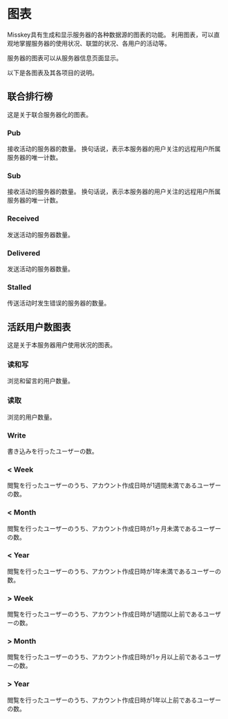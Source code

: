 # 图表

Misskey具有生成和显示服务器的各种数据源的图表的功能。
利用图表，可以直观地掌握服务器的使用状况、联盟的状况、各用户的活动等。

服务器的图表可以从服务器信息页面显示。

以下是各图表及其各项目的说明。

## 联合排行榜

这是关于联合服务器化的图表。

### Pub

接收活动的服务器的数量。
换句话说，表示本服务器的用户关注的远程用户所属服务器的唯一计数。

### Sub

接收活动的服务器的数量。
换句话说，表示本服务器的用户关注的远程用户所属服务器的唯一计数。

### Received

发送活动的服务器数量。

### Delivered

发送活动的服务器数量。

### Stalled

传送活动时发生错误的服务器的数量。

## 活跃用户数图表

这是关于本服务器用户使用状况的图表。

### 读和写

浏览和留言的用户数量。

### 读取

浏览的用户数量。

### Write

書き込みを行ったユーザーの数。

### < Week

閲覧を行ったユーザーのうち、アカウント作成日時が1週間未満であるユーザーの数。

### < Month

閲覧を行ったユーザーのうち、アカウント作成日時が1ヶ月未満であるユーザーの数。

### < Year

閲覧を行ったユーザーのうち、アカウント作成日時が1年未満であるユーザーの数。

### > Week

閲覧を行ったユーザーのうち、アカウント作成日時が1週間以上前であるユーザーの数。

### > Month

閲覧を行ったユーザーのうち、アカウント作成日時が1ヶ月以上前であるユーザーの数。

### > Year

閲覧を行ったユーザーのうち、アカウント作成日時が1年以上前であるユーザーの数。
